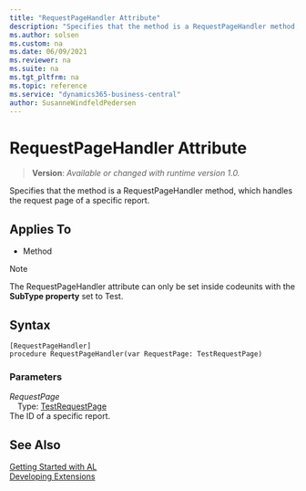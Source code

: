 ```yaml
---
title: "RequestPageHandler Attribute"
description: "Specifies that the method is a RequestPageHandler method, which handles the request page of a specific report."
ms.author: solsen
ms.custom: na
ms.date: 06/09/2021
ms.reviewer: na
ms.suite: na
ms.tgt_pltfrm: na
ms.topic: reference
ms.service: "dynamics365-business-central"
author: SusanneWindfeldPedersen
---
```

[//]: # (START>DO_NOT_EDIT)
[//]: # (IMPORTANT:Do not edit any of the content between here and the END>DO_NOT_EDIT.)
[//]: # (Any modifications should be made in the .xml files in the ModernDev repo.)

# RequestPageHandler Attribute
> **Version**: _Available or changed with runtime version 1.0._

Specifies that the method is a RequestPageHandler method, which handles the request page of a specific report.


## Applies To

- Method

> [!NOTE]
> The RequestPageHandler attribute can only be set inside codeunits with the **SubType property** set to Test.

## Syntax

```
[RequestPageHandler]
procedure RequestPageHandler(var RequestPage: TestRequestPage)
```

### Parameters
*RequestPage*  
&emsp;Type: [TestRequestPage](../methods-auto/testrequestpage/testrequestpage-data-type.md)  
The ID of a specific report.


[//]: # (IMPORTANT: END>DO_NOT_EDIT)
## See Also  
[Getting Started with AL](../devenv-get-started.md)  
[Developing Extensions](../devenv-dev-overview.md)  